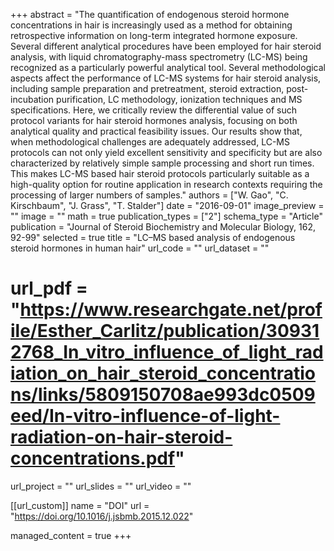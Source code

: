 +++
abstract = "The quantification of endogenous steroid hormone concentrations in hair is increasingly used as a method for obtaining retrospective information on long-term integrated hormone exposure. Several different analytical procedures have been employed for hair steroid analysis, with liquid chromatography-mass spectrometry (LC-MS) being recognized as a particularly powerful analytical tool. Several methodological aspects affect the performance of LC-MS systems for hair steroid analysis, including sample preparation and pretreatment, steroid extraction, post-incubation purification, LC methodology, ionization techniques and MS specifications. Here, we critically review the differential value of such protocol variants for hair steroid hormones analysis, focusing on both analytical quality and practical feasibility issues. Our results show that, when methodological challenges are adequately addressed, LC-MS protocols can not only yield excellent sensitivity and specificity but are also characterized by relatively simple sample processing and short run times. This makes LC-MS based hair steroid protocols particularly suitable as a high-quality option for routine application in research contexts requiring the processing of larger numbers of samples."
authors = ["W. Gao", "C. Kirschbaum", "J. Grass", "T. Stalder"]
date = "2016-09-01"
image_preview = ""
image = ""
math = true
publication_types = ["2"]
schema_type = "Article"
publication = "Journal of Steroid Biochemistry and Molecular Biology, 162, 92-99"
selected = true
title = "LC–MS based analysis of endogenous steroid hormones in human hair"
url_code = ""
url_dataset = ""
# url_pdf = "https://www.researchgate.net/profile/Esther_Carlitz/publication/309312768_In_vitro_influence_of_light_radiation_on_hair_steroid_concentrations/links/5809150708ae993dc0509eed/In-vitro-influence-of-light-radiation-on-hair-steroid-concentrations.pdf"
url_project = ""
url_slides = ""
url_video = ""

[[url_custom]]
name = "DOI"
url = "https://doi.org/10.1016/j.jsbmb.2015.12.022"

managed_content = true
+++
